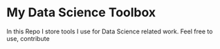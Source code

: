 # My Data Science Toolbox
In this Repo I store tools I use for Data Science related work. Feel free to use, contribute
